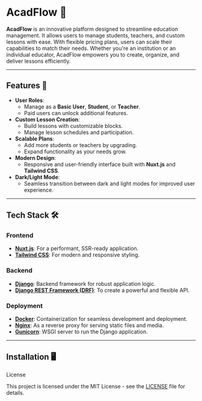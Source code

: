 # AcadFlow 🌟

**AcadFlow** is an innovative platform designed to streamline education management. It allows users to manage students, teachers, and custom lessons with ease. With flexible pricing plans, users can scale their capabilities to match their needs. Whether you're an institution or an individual educator, AcadFlow empowers you to create, organize, and deliver lessons efficiently.

---

## Features 🚀
- **User Roles**: 
  - Manage as a **Basic User**, **Student**, or **Teacher**.
  - Paid users can unlock additional features.
- **Custom Lesson Creation**:
  - Build lessons with customizable blocks.
  - Manage lesson schedules and participation.
- **Scalable Plans**:
  - Add more students or teachers by upgrading.
  - Expand functionality as your needs grow.
- **Modern Design**:
  - Responsive and user-friendly interface built with **Nuxt.js** and **Tailwind CSS**.
- **Dark/Light Mode**:
  - Seamless transition between dark and light modes for improved user experience.

---

## Tech Stack 🛠️

### **Frontend**
- **[Nuxt.js](https://nuxt.com/)**: For a performant, SSR-ready application.
- **[Tailwind CSS](https://tailwindcss.com/)**: For modern and responsive styling.

### **Backend**
- **[Django](https://www.djangoproject.com/)**: Backend framework for robust application logic.
- **[Django REST Framework (DRF)](https://www.django-rest-framework.org/)**: To create a powerful and flexible API.

### **Deployment**
- **[Docker](https://www.docker.com/)**: Containerization for seamless development and deployment.
- **[Nginx](https://www.nginx.com/)**: As a reverse proxy for serving static files and media.
- **[Gunicorn](https://gunicorn.org/)**: WSGI server to run the Django application.

---

## Installation  🖥️





License

This project is licensed under the MIT License - see the [LICENSE](LICENSE) file for details. 
